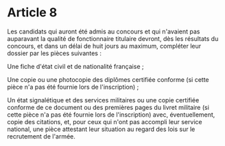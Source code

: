 # Article 8

Les candidats qui auront été admis au concours et qui n'avaient pas auparavant la qualité de fonctionnaire titulaire devront, dès les résultats du concours, et dans un délai de huit jours au maximum, compléter leur dossier par les pièces suivantes :

Une fiche d'état civil et de nationalité française ;

Une copie ou une photocopie des diplômes certifiée conforme (si cette pièce n'a pas été fournie lors de l'inscription) ;

Un état signalétique et des services militaires ou une copie certifiée conforme de ce document ou des premières pages du livret militaire (si cette pièce n'a pas été fournie lors de l'inscription) avec, éventuellement, copie des citations, et, pour ceux qui n'ont pas accompli leur service national, une pièce attestant leur situation au regard des lois sur le recrutement de l'armée.

